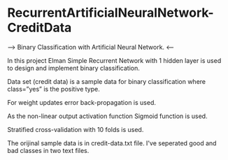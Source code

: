 # RecurrentArtificialNeuralNetwork-CreditData
--> Binary Classification with Artificial Neural Network. <--

In this project Elman Simple Recurrent Network with 1 hidden layer is used to design and implement binary classification.

Data set (credit data) is a sample data for binary classification where class=”yes” is the positive type. 

For weight updates error back-propagation is used. 

As the non-linear output activation function Sigmoid function is used. 

Stratified cross-validation with 10 folds is used.

The orijinal sample data is in credit-data.txt file. I've seperated good and bad classes in two text files. 
